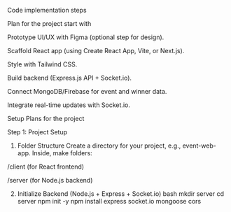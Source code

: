Code implementation steps 

Plan for the project start with 


Prototype UI/UX with Figma (optional step for design).

Scaffold React app (using Create React App, Vite, or Next.js).

Style with Tailwind CSS.

Build backend (Express.js API + Socket.io).

Connect MongoDB/Firebase for event and winner data.

Integrate real-time updates with Socket.io.

Setup Plans for the project 

Step 1: Project Setup
1. Folder Structure
Create a directory for your project, e.g., event-web-app. Inside, make folders:

/client (for React frontend)

/server (for Node.js backend)

2. Initialize Backend (Node.js + Express + Socket.io)
bash
mkdir server
cd server
npm init -y
npm install express socket.io mongoose cors
